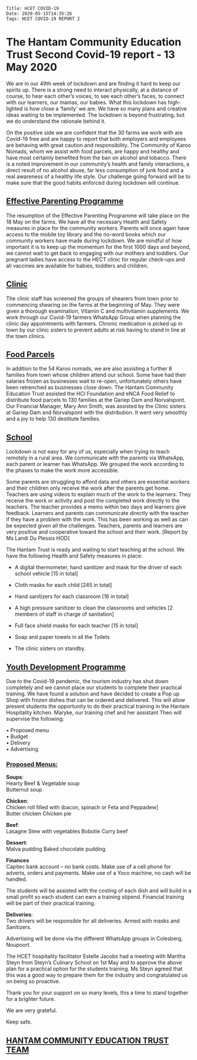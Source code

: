     Title: HCET COVID-19
    Date: 2020-05-15T14:35:26
    Tags: HCET COVID-19 REPORT 2

# The Hantam Community Education Trust Second Covid-19 report  - 13 May 2020

We are in our 49th week of lockdown and are finding it hard to keep our spirits up. There is a strong need to interact physically, at a distance of course, to hear each other’s voices, to see each other’s faces, to connect with our learners, our mamas, our babies. What this lockdown has high-lighted   is how close a ‘family’ we are. We have so many plans and creative ideas waiting to be implemented. The lockdown is beyond frustrating, but we do understand the rationale behind it.

On the positive side we are confident that the 30 farms we work with are Covid-19 free and are happy to report that both employers and employees are behaving with great caution and responsibility. The Community of Karoo Nomads, whom we assist with food parcels, are happy and healthy and have most certainly benefited from the ban on alcohol and tobacco. There is a noted improvement in our community’s health and family interactions, a direct result of no alcohol abuse, far less consumption of junk food and a real awareness of a healthy life style. Our challenge going forward will be to make sure that the good habits enforced during lockdown will continue. 

<!-- more -->

## <ins>Effective Parenting Programme</ins>

The resumption of the Effective Parenting Programme will take place on the 18 May on the farms. We have all the necessary Health and Safety measures in place for the community workers. Parents will once again have access to the mobile toy library and the no-word books which our community workers have made during lockdown. We are mindful of how important it is to keep up the momentum for the first 1000 days and beyond, we cannot wait to get back to engaging with our mothers and toddlers. Our pregnant ladies have access to the HECT clinic for regular check-ups and all vaccines are available for babies, toddlers and children.

## <ins>Clinic</ins>

The clinic staff  has screened the groups of shearers from town prior to commencing shearing on the farms at the beginning of May. They were given a thorough examination, Vitamin C and multivitamin supplements. We work through our Covid-19 farmers WhatsApp Group when planning the clinic day appointments with farmers.  Chronic medication is picked up in town by our clinic sisters to prevent adults at risk having to stand in line at the town clinics.

## <ins>Food Parcels</ins>

In addition to the 54 Karoo nomads, we are also assisting a further 8 families from town whose children attend our school. Some have had their salaries frozen as businesses wait to re-open, unfortunately others have been retrenched as businesses close down. The Hantam Community Education Trust assisted the HCI Foundation and eNCA Food Relief to distribute food parcels to 130 families at the Gariep Dam and Norvalspont. Our Financial Manager,  Mary Ann Smith, was assisted by the Clinic sisters at Gariep Dam and Norvalspont with the distribution. It went very smoothly and a joy to help 130 destitute families.  

## <ins>School</ins>

Lockdown is not easy for any of us, especially when trying to teach remotely in a rural area.  We communicate with the parents via WhatsApp, each parent or learner has WhatsApp.  We grouped the work according to the phases to make the work more accessible.  

Some parents are struggling to afford data and others are essential workers and their children only receive the work after the parents get home. Teachers are using videos to explain much of the work to the learners.  They receive the work or activity and post the completed work directly to the teachers.  The teacher provides a memo within two days and learners give feedback. Learners and parents can communicate directly with the teacher if they have a problem with the work.  This has been working as well as can be expected given all the challenges. Teachers, parents and learners are very positive and cooperative toward the school and their work.   [Report by Ms Landi Du Plessis HOD]

The Hantam Trust is ready and waiting to start teaching at the school. We have the following Health and Safety measures in place:

+ A digital thermometer, hand sanitizer and mask for the driver of each school vehicle [15 in total]<br>
+ Cloth masks for each child [245 in total]

+ Hand sanitizers for each classroom [16 in total]

+ A high pressure sanitizer to clean the classrooms and vehicles [2 members of staff in charge of sanitation]

+ Full face shield masks for each teacher [15 in total]

+ Soap and paper towels in all the Toilets

+ The clinic sisters on standby.

## <ins>Youth Development Programme</ins>

Due to the Covid-19 pandemic, the tourism industry has shut down completely and we cannot place our students to complete their practical training. We have found a solution and have decided to create a Pop up Shop with frozen dishes that can be ordered and delivered. This will allow present students the opportunity to do their practical training in the Hantam Hospitality kitchen. Maryke, our training chef and her assistant Theo will supervise the following:
  
•	Proposed menu<br>
•	Budget<br>
•	Delivery<br>
•	Advertising

### <ins>Proposed Menus:</ins>
**Soups**:<br>
Hearty Beef & Vegetable soup     
Butternut soup
                	 
**Chicken**:<br>
Chicken roll filled with (bacon, spinach or Feta and Peppadew]           
Butter chicken
Chicken pie

**Beef**:<br>
Lasagne
Stew with vegetables
Bobotie
Curry beef

**Dessert**:<br>
Malva pudding
Baked chocolate pudding

**Finances**<br>
Capitec bank account – no bank costs.
Make use of a cell phone for adverts, orders and payments.
Make use of a Yoco machine, no cash will be handled.  

The students will be assisted with the costing of each dish and will build in a small profit so each student can earn a training stipend. Financial training will be part of their practical training. 

**Deliveries**:<br>
Two drivers will be responsible for all deliveries. Armed with masks and Sanitizers.

Advertising will be done via the different WhatsApp groups in Colesberg, Noupoort.  

The HCET hospitality facilitator Estelle Jacobs had a meeting with Maritha Steyn from Steyn’s Culinary School on 1st May and to approve the above plan for a practical option for the students training.  Ms Steyn agreed that this was a good  way to prepare them for the industry and congratulated us on being so proactive.

Thank you for your support on so many levels,  this a time to stand together for a brighter future.

We are very grateful.

Keep safe.

## <ins>HANTAM COMMUNITY EDUCATION TRUST TEAM</ins>




 
 







 



